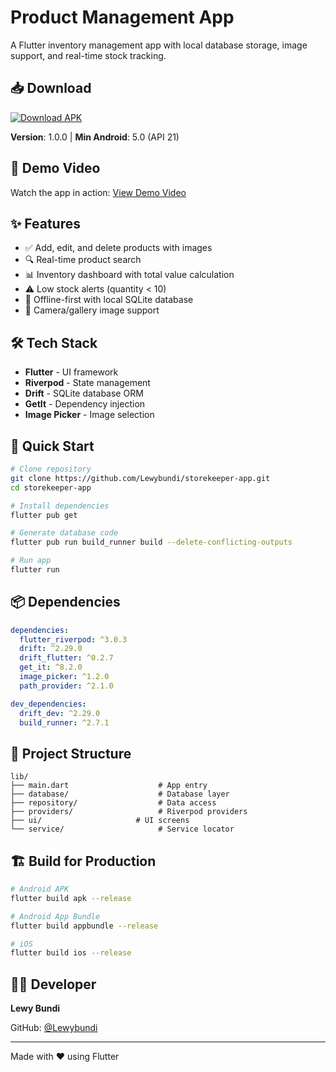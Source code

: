 # Product Management App

A Flutter inventory management app with local database storage, image support, and real-time stock tracking.

## 📥 Download

[![Download APK](https://img.shields.io/badge/Download-APK-green?style=for-the-badge&logo=android)](https://github.com/Lewybundi/storekeeper-app/releases/download/v1.0.0/app-release.apk)

**Version**: 1.0.0 | **Min Android**: 5.0 (API 21)

## 🎥 Demo Video

Watch the app in action: [View Demo Video](https://drive.google.com/file/d/1zpso-vrgz1tR5PPUnJ1gE6GHtp2LBvkR/view?usp=sharing)

## ✨ Features

- ✅ Add, edit, and delete products with images
- 🔍 Real-time product search
- 📊 Inventory dashboard with total value calculation
- ⚠️ Low stock alerts (quantity < 10)
- 💾 Offline-first with local SQLite database
- 📸 Camera/gallery image support

## 🛠️ Tech Stack

- **Flutter** - UI framework
- **Riverpod** - State management
- **Drift** - SQLite database ORM
- **GetIt** - Dependency injection
- **Image Picker** - Image selection

## 🚀 Quick Start

```bash
# Clone repository
git clone https://github.com/Lewybundi/storekeeper-app.git
cd storekeeper-app

# Install dependencies
flutter pub get

# Generate database code
flutter pub run build_runner build --delete-conflicting-outputs

# Run app
flutter run
```

## 📦 Dependencies

```yaml
dependencies:
  flutter_riverpod: ^3.0.3
  drift: ^2.29.0
  drift_flutter: ^0.2.7
  get_it: ^8.2.0
  image_picker: ^1.2.0
  path_provider: ^2.1.0

dev_dependencies:
  drift_dev: ^2.29.0
  build_runner: ^2.7.1
```

## 📁 Project Structure

```
lib/
├── main.dart                    # App entry
├── database/                    # Database layer
├── repository/                  # Data access
├── providers/                   # Riverpod providers
├── ui/                     # UI screens
└── service/                     # Service locator
```

## 🏗️ Build for Production

```bash
# Android APK
flutter build apk --release

# Android App Bundle
flutter build appbundle --release

# iOS
flutter build ios --release
```


## 👨‍💻 Developer

**Lewy Bundi**

GitHub: [@Lewybundi](https://github.com/Lewybundi)

---

Made with ❤️ using Flutter